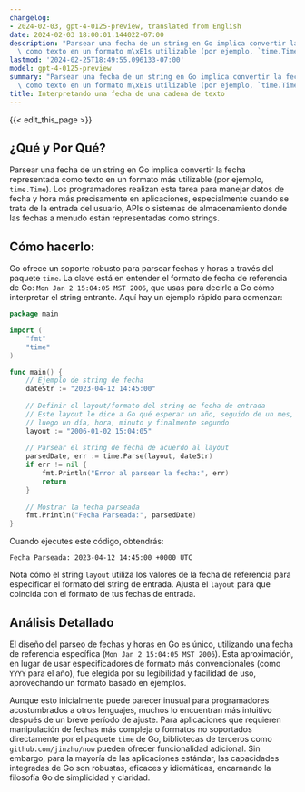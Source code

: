 ```yaml
---
changelog:
- 2024-02-03, gpt-4-0125-preview, translated from English
date: 2024-02-03 18:00:01.144022-07:00
description: "Parsear una fecha de un string en Go implica convertir la fecha representada\
  \ como texto en un formato m\xE1s utilizable (por ejemplo, `time.Time`). Los\u2026"
lastmod: '2024-02-25T18:49:55.096133-07:00'
model: gpt-4-0125-preview
summary: "Parsear una fecha de un string en Go implica convertir la fecha representada\
  \ como texto en un formato m\xE1s utilizable (por ejemplo, `time.Time`). Los\u2026"
title: Interpretando una fecha de una cadena de texto
---
```


{{< edit_this_page >}}

## ¿Qué y Por Qué?

Parsear una fecha de un string en Go implica convertir la fecha representada como texto en un formato más utilizable (por ejemplo, `time.Time`). Los programadores realizan esta tarea para manejar datos de fecha y hora más precisamente en aplicaciones, especialmente cuando se trata de la entrada del usuario, APIs o sistemas de almacenamiento donde las fechas a menudo están representadas como strings.

## Cómo hacerlo:

Go ofrece un soporte robusto para parsear fechas y horas a través del paquete `time`. La clave está en entender el formato de fecha de referencia de Go: `Mon Jan 2 15:04:05 MST 2006`, que usas para decirle a Go cómo interpretar el string entrante. Aquí hay un ejemplo rápido para comenzar:

```go
package main

import (
	"fmt"
	"time"
)

func main() {
	// Ejemplo de string de fecha
	dateStr := "2023-04-12 14:45:00"
	
	// Definir el layout/formato del string de fecha de entrada
	// Este layout le dice a Go qué esperar un año, seguido de un mes, 
	// luego un día, hora, minuto y finalmente segundo
	layout := "2006-01-02 15:04:05"
	
	// Parsear el string de fecha de acuerdo al layout
	parsedDate, err := time.Parse(layout, dateStr)
	if err != nil {
		fmt.Println("Error al parsear la fecha:", err)
		return
	}
	
	// Mostrar la fecha parseada
	fmt.Println("Fecha Parseada:", parsedDate)
}
```

Cuando ejecutes este código, obtendrás:

```
Fecha Parseada: 2023-04-12 14:45:00 +0000 UTC
```

Nota cómo el string `layout` utiliza los valores de la fecha de referencia para especificar el formato del string de entrada. Ajusta el `layout` para que coincida con el formato de tus fechas de entrada.

## Análisis Detallado

El diseño del parseo de fechas y horas en Go es único, utilizando una fecha de referencia específica (`Mon Jan 2 15:04:05 MST 2006`). Esta aproximación, en lugar de usar especificadores de formato más convencionales (como `YYYY` para el año), fue elegida por su legibilidad y facilidad de uso, aprovechando un formato basado en ejemplos.

Aunque esto inicialmente puede parecer inusual para programadores acostumbrados a otros lenguajes, muchos lo encuentran más intuitivo después de un breve período de ajuste. Para aplicaciones que requieren manipulación de fechas más compleja o formatos no soportados directamente por el paquete `time` de Go, bibliotecas de terceros como `github.com/jinzhu/now` pueden ofrecer funcionalidad adicional. Sin embargo, para la mayoría de las aplicaciones estándar, las capacidades integradas de Go son robustas, eficaces y idiomáticas, encarnando la filosofía Go de simplicidad y claridad.
